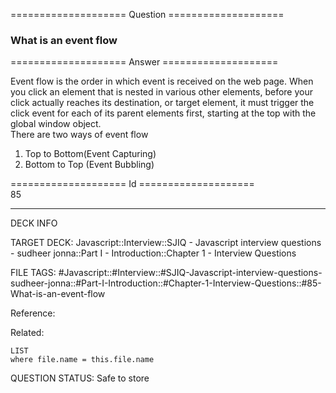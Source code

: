 ==================== Question ====================  

### What is an event flow  

==================== Answer ====================  

Event flow is the order in which event is received on the web page. When you
click an element that is nested in various other elements, before your click
actually reaches its destination, or target element, it must trigger the click
event for each of its parent elements first, starting at the top with the global
window object.  
There are two ways of event flow

1. Top to Bottom(Event Capturing)
2. Bottom to Top (Event Bubbling)

==================== Id ====================  
85
<!--ID: 1707879885151-->

---

DECK INFO

TARGET DECK: Javascript::Interview::SJIQ - Javascript interview questions - sudheer jonna::Part I - Introduction::Chapter 1 - Interview Questions

FILE TAGS: #Javascript::#Interview::#SJIQ-Javascript-interview-questions-sudheer-jonna::#Part-I-Introduction::#Chapter-1-Interview-Questions::#85-What-is-an-event-flow

Reference:

Related:

```dataview
LIST
where file.name = this.file.name
```
QUESTION STATUS: Safe to store
